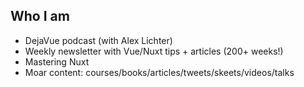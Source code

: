 ## Who I am

<v-clicks>

- DejaVue podcast (with Alex Lichter)
- Weekly newsletter with Vue/Nuxt tips + articles (200+ weeks!)
- Mastering Nuxt
- Moar content: courses/books/articles/tweets/skeets/videos/talks

</v-clicks>